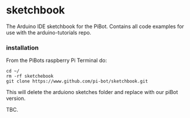 # sketchbook
The Arduino IDE sketchbook for the PiBot.  Contains all code examples for use with the arduino-tutorials repo.

### installation
From the PiBots raspberry Pi Terminal do:
```
cd ~/
rm -rf sketchebook
git clone https://www.github.com/pi-bot/sketchbook.git
```
This will delete the arduiono sketches folder and replace with our piBot version.

TBC.